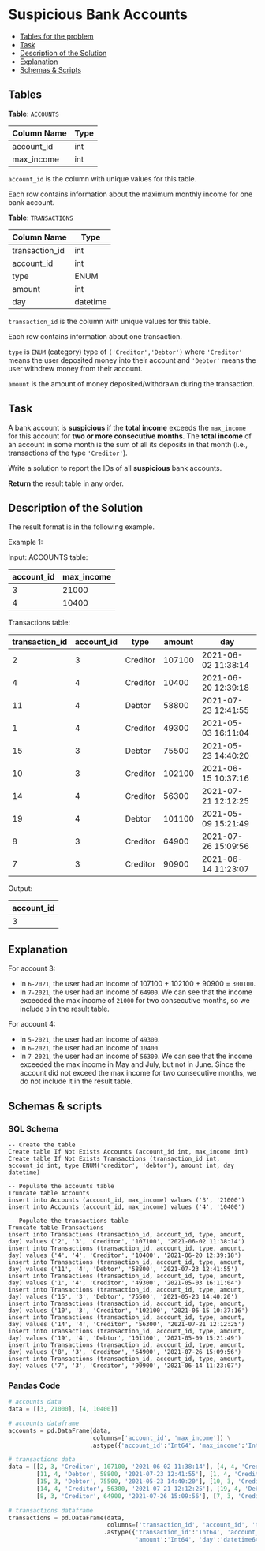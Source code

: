 # Suspicious Bank Accounts

- [Tables for the problem](#tables)
- [Task](#task)
- [Description of the Solution](#description-of-the-solution)
- [Explanation](#explanation)
- [Schemas & Scripts](#schemas--scripts)

## Tables

**Table**: `ACCOUNTS`

| Column Name | Type |
|-------------|------|
| account_id  | int  |
| max_income  | int  |

`account_id` is the column with unique values for this table.

Each row contains information about the maximum monthly income for one bank account.

**Table**: `TRANSACTIONS`

| Column Name    | Type     |
|----------------|----------|
| transaction_id | int      |
| account_id     | int      |
| type           | ENUM     |
| amount         | int      |
| day            | datetime |

`transaction_id` is the column with unique values for this table.

Each row contains information about one transaction.

`type` is `ENUM` (category) type of `('Creditor','Debtor')` where `'Creditor'` means the user deposited money into 
their account and `'Debtor'` means the user withdrew money from their account.

`amount` is the amount of money deposited/withdrawn during the transaction.

## Task

A bank account is **suspicious** if the **total income** exceeds the `max_income` for this account for **two or more 
consecutive months**. The **total income** of an account in some month is the sum of all its deposits in that month 
(i.e., transactions of the type `'Creditor'`).

Write a solution to report the IDs of all **suspicious** bank accounts.

**Return** the result table in any order.

## Description of the Solution ##

The result format is in the following example.

Example 1:

Input: 
ACCOUNTS table:

| account_id | max_income |
|------------|------------|
| 3          | 21000      |
| 4          | 10400      |

Transactions table:

| transaction_id | account_id | type     | amount | day                 |
|----------------|------------|----------|--------|---------------------|
| 2              | 3          | Creditor | 107100 | 2021-06-02 11:38:14 |
| 4              | 4          | Creditor | 10400  | 2021-06-20 12:39:18 |
| 11             | 4          | Debtor   | 58800  | 2021-07-23 12:41:55 |
| 1              | 4          | Creditor | 49300  | 2021-05-03 16:11:04 |
| 15             | 3          | Debtor   | 75500  | 2021-05-23 14:40:20 |
| 10             | 3          | Creditor | 102100 | 2021-06-15 10:37:16 |
| 14             | 4          | Creditor | 56300  | 2021-07-21 12:12:25 |
| 19             | 4          | Debtor   | 101100 | 2021-05-09 15:21:49 |
| 8              | 3          | Creditor | 64900  | 2021-07-26 15:09:56 |
| 7              | 3          | Creditor | 90900  | 2021-06-14 11:23:07 |

Output: 

| account_id |
|------------|
| 3          |

## Explanation ##

For account 3:
- In `6-2021`, the user had an income of 107100 + 102100 + 90900 = `300100`.
- In `7-2021`, the user had an income of `64900`.
We can see that the income exceeded the max income of `21000` for two consecutive months, 
so we include `3` in the result table.

For account 4:
- In `5-2021`, the user had an income of `49300`.
- In `6-2021`, the user had an income of `10400`.
- In `7-2021`, the user had an income of `56300`.
We can see that the income exceeded the max income in May and July, but not in June. 
Since the account did not exceed the max income for two consecutive months, we do not include it in the result table.

## Schemas & scripts

### SQL Schema

```genericsql
-- Create the table
Create table If Not Exists Accounts (account_id int, max_income int)
Create table If Not Exists Transactions (transaction_id int, account_id int, type ENUM('creditor', 'debtor'), amount int, day datetime)

-- Populate the accounts table    
Truncate table Accounts
insert into Accounts (account_id, max_income) values ('3', '21000')
insert into Accounts (account_id, max_income) values ('4', '10400')

-- Populate the transactions table    
Truncate table Transactions
insert into Transactions (transaction_id, account_id, type, amount, day) values ('2', '3', 'Creditor', '107100', '2021-06-02 11:38:14')
insert into Transactions (transaction_id, account_id, type, amount, day) values ('4', '4', 'Creditor', '10400', '2021-06-20 12:39:18')
insert into Transactions (transaction_id, account_id, type, amount, day) values ('11', '4', 'Debtor', '58800', '2021-07-23 12:41:55')
insert into Transactions (transaction_id, account_id, type, amount, day) values ('1', '4', 'Creditor', '49300', '2021-05-03 16:11:04')
insert into Transactions (transaction_id, account_id, type, amount, day) values ('15', '3', 'Debtor', '75500', '2021-05-23 14:40:20')
insert into Transactions (transaction_id, account_id, type, amount, day) values ('10', '3', 'Creditor', '102100', '2021-06-15 10:37:16')
insert into Transactions (transaction_id, account_id, type, amount, day) values ('14', '4', 'Creditor', '56300', '2021-07-21 12:12:25')
insert into Transactions (transaction_id, account_id, type, amount, day) values ('19', '4', 'Debtor', '101100', '2021-05-09 15:21:49')
insert into Transactions (transaction_id, account_id, type, amount, day) values ('8', '3', 'Creditor', '64900', '2021-07-26 15:09:56')
insert into Transactions (transaction_id, account_id, type, amount, day) values ('7', '3', 'Creditor', '90900', '2021-06-14 11:23:07')
```

### Pandas Code

```python
# accounts data
data = [[3, 21000], [4, 10400]]

# accounts dataframe
accounts = pd.DataFrame(data, 
                        columns=['account_id', 'max_income']) \
                       .astype({'account_id':'Int64', 'max_income':'Int64'})

# transactions data
data = [[2, 3, 'Creditor', 107100, '2021-06-02 11:38:14'], [4, 4, 'Creditor', 10400, '2021-06-20 12:39:18'], 
        [11, 4, 'Debtor', 58800, '2021-07-23 12:41:55'], [1, 4, 'Creditor', 49300, '2021-05-03 16:11:04'], 
        [15, 3, 'Debtor', 75500, '2021-05-23 14:40:20'], [10, 3, 'Creditor', 102100, '2021-06-15 10:37:16'], 
        [14, 4, 'Creditor', 56300, '2021-07-21 12:12:25'], [19, 4, 'Debtor', 101100, '2021-05-09 15:21:49'], 
        [8, 3, 'Creditor', 64900, '2021-07-26 15:09:56'], [7, 3, 'Creditor', 90900, '2021-06-14 11:23:07']]

# transactions dataframe
transactions = pd.DataFrame(data, 
                            columns=['transaction_id', 'account_id', 'type', 'amount', 'day']) \
                           .astype({'transaction_id':'Int64', 'account_id':'Int64', 'type':'object', 
                                    'amount':'Int64', 'day':'datetime64[ns]'})
```